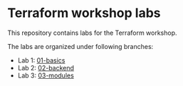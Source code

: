 # Terraform workshop labs
This repository contains labs for the Terraform workshop.

The labs are organized under following branches:
* Lab 1: [01-basics](https://github.com/patuzov/terraform-demo/tree/01-basics)
* Lab 2: [02-backend](https://github.com/patuzov/terraform-demo/tree/02-backend)
* Lab 3: [03-modules](https://github.com/patuzov/terraform-demo/tree/03-modules)

